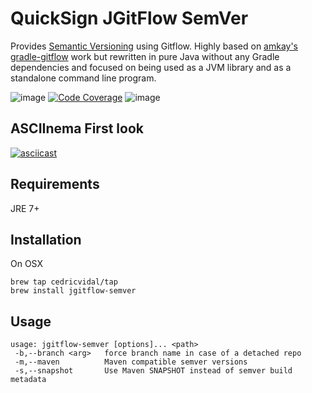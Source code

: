 QuickSign JGitFlow SemVer
=========================

Provides [Semantic Versioning](http://semver.org/) using Gitflow. Highly based on [amkay's gradle-gitflow](https://github.com/amkay/gradle-gitflow) work but rewritten in pure Java without any Gradle dependencies and focused on being used as a JVM library and as a standalone command line program.

![image](https://travis-ci.org/cedricvidal/jgitflow-semver.svg?branch=develop)
[![Code Coverage](https://img.shields.io/codecov/c/github/cedricvidal/jgitflow-semver/develop.svg)](https://codecov.io/github/cedricvidal/jgitflow-semver?branch=develop)
![image](https://img.shields.io/badge/license-Apache%202-blue.svg)

ASCIInema First look
---

[![asciicast](https://asciinema.org/a/34s5tl2oocvmfgi2yxeblcjs3.png)](https://asciinema.org/a/34s5tl2oocvmfgi2yxeblcjs3)

Requirements
---

JRE 7+

Installation
---

On OSX

```
brew tap cedricvidal/tap
brew install jgitflow-semver
```

Usage
---

```
usage: jgitflow-semver [options]... <path>
 -b,--branch <arg>   force branch name in case of a detached repo
 -m,--maven          Maven compatible semver versions
 -s,--snapshot       Use Maven SNAPSHOT instead of semver build metadata 
```
